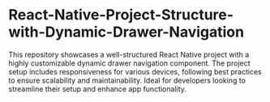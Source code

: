# React-Native-Project-Structure-with-Dynamic-Drawer-Navigation
This repository showcases a well-structured React Native project with a highly customizable dynamic drawer navigation component. The project setup includes responsiveness for various devices, following best practices to ensure scalability and maintainability. Ideal for developers looking to streamline their setup and enhance app functionality.
